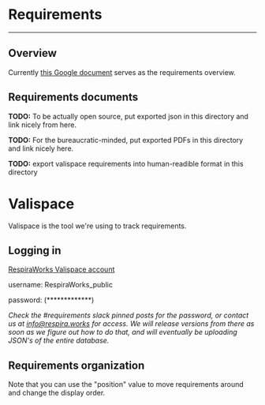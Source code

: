 # Requirements

-------------

## Overview

Currently [this Google document](https://docs.google.com/document/d/18nqg36VkDUn594jnHEbXHlZkW_4Bj2x9HIhAgLesSlw/edit#heading=h.nx06tlqgwqzj) serves as the requirements overview.

## Requirements documents

**TODO:** To be actually open source, put exported json in this directory and link nicely from here.

**TODO:** For the bureaucratic-minded, put exported PDFs in this directory and link nicely here. 

**TODO:** export valispace requirements into human-readible format in this directory

# Valispace

Valispace is the tool we're using to track requirements. 

## Logging in

[RespiraWorks Valispace account](https://covent-19.valispace.com/specifications/requirements)

username: RespiraWorks_public

password: (*************)

*Check the #requirements slack pinned posts for the password, or contact us at info@respira.works for access. We will release versions from there as soon as we figure out how to do that, and will eventually be uploading JSON's of the entire database.*


## Requirements organization

Note that you can use the "position" value to move requirements around and change the display order.
